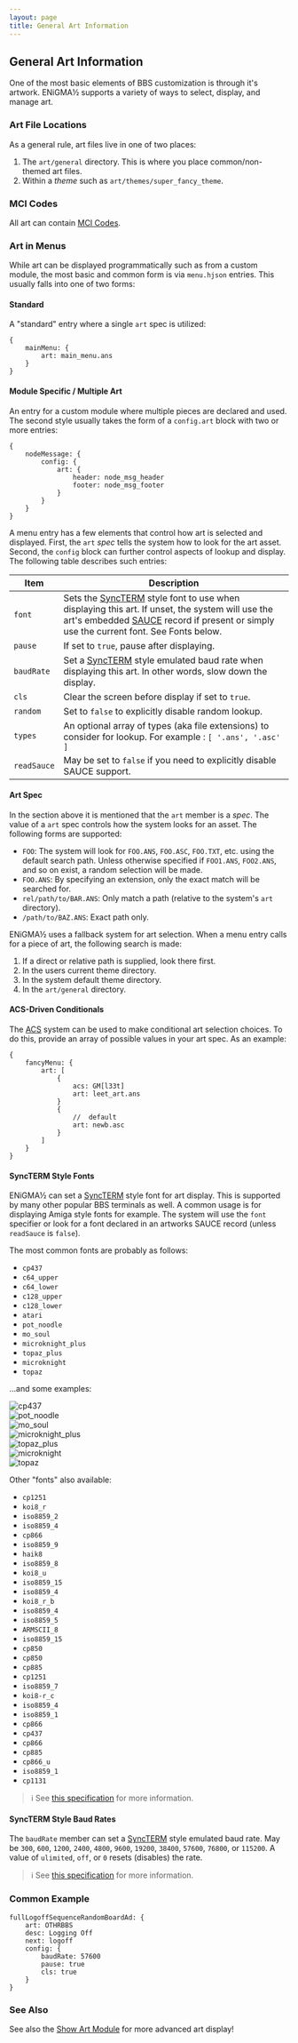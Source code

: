 ```yaml
---
layout: page
title: General Art Information
---
```

## General Art Information
One of the most basic elements of BBS customization is through it's artwork. ENiGMA½ supports a variety of ways to select, display, and manage art.

### Art File Locations
As a general rule, art files live in one of two places:

1. The `art/general` directory. This is where you place common/non-themed art files.
2. Within a _theme_ such as `art/themes/super_fancy_theme`.

### MCI Codes
All art can contain [MCI Codes](mci.md).

### Art in Menus
While art can be displayed programmatically such as from a custom module, the most basic and common form is via `menu.hjson` entries. This usually falls into one of two forms:

#### Standard
A "standard" entry where a single `art` spec is utilized:
```hjson
{
    mainMenu: {
        art: main_menu.ans
    }
}
```

#### Module Specific / Multiple Art
An entry for a custom module where multiple pieces are declared and used. The second style usually takes the form of a `config.art` block with two or more entries:
```hjson
{
    nodeMessage: {
        config: {
            art: {
                header: node_msg_header
                footer: node_msg_footer
            }
        }
    }
}
```

A menu entry has a few elements that control how art is selected and displayed. First, the `art` *spec* tells the system how to look for the art asset. Second, the `config` block can further control aspects of lookup and display. The following table describes such entries:

| Item | Description|
|------|------------|
| `font` | Sets the [SyncTERM](http://syncterm.bbsdev.net/) style font to use when displaying this art. If unset, the system will use the art's embedded [SAUCE](http://www.acid.org/info/sauce/sauce.htm) record if present or simply use the current font. See Fonts below. |
| `pause` | If set to `true`, pause after displaying. |
| `baudRate` | Set a [SyncTERM](http://syncterm.bbsdev.net/) style emulated baud rate when displaying this art. In other words, slow down the display. |
| `cls` | Clear the screen before display if set to `true`. |
| `random` | Set to `false` to explicitly disable random lookup. |
| `types` | An optional array of types (aka file extensions) to consider for lookup. For example : `[ '.ans', '.asc' ]` |
| `readSauce` | May be set to `false` if you need to explicitly disable SAUCE support. |

#### Art Spec
In the section above it is mentioned that the `art` member is a *spec*. The value of a `art` spec controls how the system looks for an asset. The following forms are supported:

* `FOO`: The system will look for `FOO.ANS`, `FOO.ASC`, `FOO.TXT`, etc. using the default search path. Unless otherwise specified if `FOO1.ANS`, `FOO2.ANS`, and so on exist, a random selection will be made.
* `FOO.ANS`: By specifying an extension, only the exact match will be searched for.
* `rel/path/to/BAR.ANS`: Only match a path (relative to the system's `art` directory).
* `/path/to/BAZ.ANS`: Exact path only.

ENiGMA½ uses a fallback system for art selection. When a menu entry calls for a piece of art, the following search is made:

1. If a direct or relative path is supplied, look there first.
2. In the users current theme directory.
3. In the system default theme directory.
4. In the `art/general` directory.

#### ACS-Driven Conditionals
The [ACS](../configuration/acs.md) system can be used to make conditional art selection choices. To do this, provide an array of possible values in your art spec. As an example:
```hjson
{
    fancyMenu: {
        art: [
            {
                acs: GM[l33t]
                art: leet_art.ans
            }
            {
                //  default
                art: newb.asc
            }
        ]
    }
}
```

#### SyncTERM Style Fonts
ENiGMA½ can set a [SyncTERM](http://syncterm.bbsdev.net/) style font for art display. This is supported by many other popular BBS terminals as well. A common usage is for displaying Amiga style fonts for example. The system will use the `font` specifier or look for a font declared in an artworks SAUCE record (unless `readSauce` is `false`).

The most common fonts are probably as follows:

* `cp437`
* `c64_upper`
* `c64_lower`
* `c128_upper`
* `c128_lower`
* `atari`
* `pot_noodle`
* `mo_soul`
* `microknight_plus`
* `topaz_plus`
* `microknight`
* `topaz`

...and some examples:

 ![cp437](../assets/images/cp437.png "cp437")<br>
 ![pot_noodle](../assets/images/pot_noodle.png "pot_noodle")<br>
 ![mo_soul](../assets/images/mo_soul.png "mo_soul")<br>
 ![microknight_plus](../assets/images/microknight_plus.png "microknight_plus")<br>
 ![topaz_plus](../assets/images/topaz_plus.png "topaz_plus")<br>
 ![microknight](../assets/images/microknight.png "microknight")<br>
 ![topaz](../assets/images/topaz.png "topaz")<br>

Other "fonts" also available:
* `cp1251`
* `koi8_r`
* `iso8859_2`
* `iso8859_4`
* `cp866`
* `iso8859_9`
* `haik8`
* `iso8859_8`
* `koi8_u`
* `iso8859_15`
* `iso8859_4`
* `koi8_r_b`
* `iso8859_4`
* `iso8859_5`
* `ARMSCII_8`
* `iso8859_15`
* `cp850`
* `cp850`
* `cp885`
* `cp1251`
* `iso8859_7`
* `koi8-r_c`
* `iso8859_4`
* `iso8859_1`
* `cp866`
* `cp437`
* `cp866`
* `cp885`
* `cp866_u`
* `iso8859_1`
* `cp1131`

> :information_source: See [this specification](https://github.com/protomouse/synchronet/blob/master/src/conio/cterm.txt) for more information.

#### SyncTERM Style Baud Rates
The `baudRate` member can set a [SyncTERM](http://syncterm.bbsdev.net/) style emulated baud rate. May be `300`, `600`, `1200`, `2400`, `4800`, `9600`, `19200`, `38400`, `57600`, `76800`, or `115200`. A value of `ulimited`, `off`, or `0` resets (disables) the rate.

> :information_source: See [this specification](https://github.com/protomouse/synchronet/blob/master/src/conio/cterm.txt) for more information.

### Common Example
```hjson
fullLogoffSequenceRandomBoardAd: {
    art: OTHRBBS
    desc: Logging Off
    next: logoff
    config: {
        baudRate: 57600
        pause: true
        cls: true
    }
}
```

### See Also
See also the [Show Art Module](../modding/show-art.md) for more advanced art display!